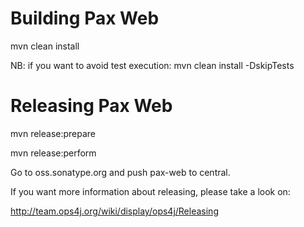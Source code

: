 
Building Pax Web
================

mvn clean install

NB: if you want to avoid test execution:
mvn clean install -DskipTests

Releasing Pax Web
=================

mvn release:prepare

mvn release:perform

Go to oss.sonatype.org and push pax-web to central.

If you want more information about releasing, please take a look on:

http://team.ops4j.org/wiki/display/ops4j/Releasing
